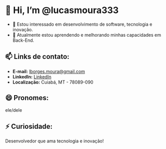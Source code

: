 # 👋 Hi, I’m @lucasmoura333

- 👀 Estou interessado em desenvolvimento de software, tecnologia e inovação.
- 🌱 Atualmente estou aprendendo e melhorando minhas capacidades em Back-End.
  
## 📫 Links de contato:

- **E-mail:** [lborges.moura@gmail.com](mailto:lborges.moura@gmail.com)
- **LinkedIn:** [LinkedIn](https://www.linkedin.com/in/lucas-moura-96a799283/)
- **Localização:** Cuiabá, MT - 78089-090

## 😄 Pronomes: 
ele/dele

## ⚡ Curiosidade:
Desenvolvedor que ama tecnologia e inovação!

<!---
lucasmoura333/lucasmoura333 is a ✨ special ✨ repository because its `README.md` (this file) appears on your GitHub profile.
You can click the Preview link to take a look at your changes.
--->
